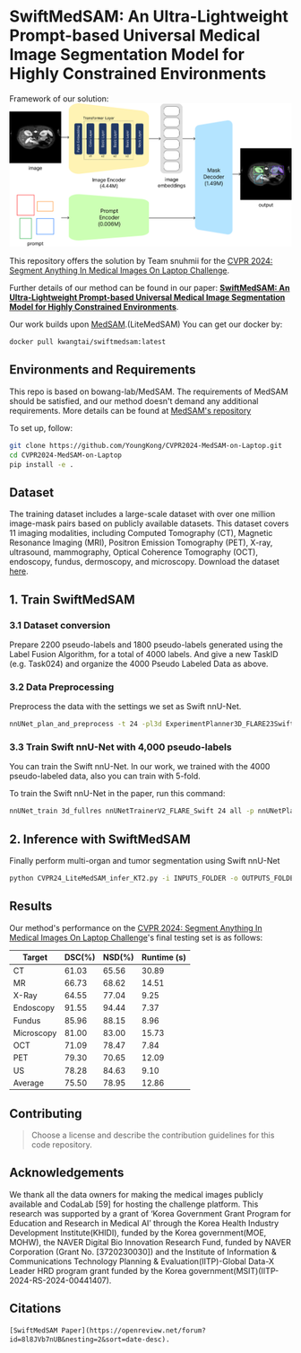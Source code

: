 
# SwiftMedSAM: An Ultra-Lightweight Prompt-based Universal Medical Image Segmentation Model for Highly Constrained Environments

Framework of our solution:
![Overall framework](./imgs/overall.png)

This repository offers the solution by Team snuhmii for the [CVPR 2024: Segment Anything In Medical Images On Laptop Challenge](https://www.codabench.org/competitions/1847/).

Further details of our method can be found in our paper: **[SwiftMedSAM: An Ultra-Lightweight Prompt-based Universal Medical Image Segmentation Model for Highly Constrained Environments](https://openreview.net/forum?id=8l8JVb7nUB&nesting=2&sort=date-desc)**.

Our work builds upon [MedSAM](https://github.com/bowang-lab/MedSAM).(LiteMedSAM) You can get our docker by:
```bash
docker pull kwangtai/swiftmedsam:latest
```

## Environments and Requirements

This repo is based on bowang-lab/MedSAM. The requirements of MedSAM should be satisfied, and our method doesn't demand any additional requirements. 
More details can be found at [MedSAM's repository](https://github.com/bowang-lab/MedSAM) 

To set up, follow:

```bash
git clone https://github.com/YoungKong/CVPR2024-MedSAM-on-Laptop.git
cd CVPR2024-MedSAM-on-Laptop
pip install -e .
```

## Dataset

The training dataset includes a large-scale dataset with over one million image-mask pairs based on publicly available datasets. This dataset covers 11 imaging modalities, including Computed Tomography (CT), Magnetic Resonance Imaging (MRI), Positron Emission Tomography (PET), X-ray, ultrasound, mammography, Optical Coherence Tomography (OCT), endoscopy, fundus, dermoscopy, and microscopy.
Download the dataset [here](https://www.codabench.org/competitions/1847/#/pages-tab).


## 1. Train SwiftMedSAM

### 3.1 Dataset conversion

Prepare 2200 pseudo-labels and 1800 pseudo-labels generated using the Label Fusion Algorithm, for a total of 4000 labels. And give a new TaskID (e.g. Task024) and organize the 4000 Pseudo Labeled Data as above.

### 3.2 Data Preprocessing

Preprocess the data with the settings we set as Swift nnU-Net.
```bash
nnUNet_plan_and_preprocess -t 24 -pl3d ExperimentPlanner3D_FLARE23Swift -pl2d None 
```

### 3.3 Train Swift nnU-Net with 4,000 pseudo-labels

You can train the Swift nnU-Net. In our work, we trained with the 4000 pseudo-labeled data, also you can train with 5-fold.

To train the Swift nnU-Net in the paper, run this command:
```bash
nnUNet_train 3d_fullres nnUNetTrainerV2_FLARE_Swift 24 all -p nnUNetPlansFLARE23Swift
```

## 2. Inference with SwiftMedSAM

Finally perform multi-organ and tumor segmentation using Swift nnU-Net
```bash
python CVPR24_LiteMedSAM_infer_KT2.py -i INPUTS_FOLDER -o OUTPUTS_FOLDER -lite_medsam_checkpoint_path /work_dir/LiteMedSAM/modifiedv2_litemedsam_total.pth
```

## Results

Our method's performance on the [CVPR 2024: Segment Anything In Medical Images On Laptop Challenge](https://www.codabench.org/competitions/1847/#/pages-tab)'s final testing set is as follows:


| Target              | DSC(%)                   | NSD(%)                   | Runtime (s)              |
|---------------------|--------------------------|--------------------------|--------------------------|
| CT                  | 61.03                    | 65.56                    | 30.89                    |
| MR                  | 66.73                    | 68.62                    | 14.51                    |
| X-Ray               | 64.55                    | 77.04                    | 9.25                     |
| Endoscopy           | 91.55                    | 94.44                    | 7.37                     |
| Fundus              | 85.96                    | 88.15                    | 8.96                     |
| Microscopy          | 81.00                    | 83.00                    | 15.73                    |
| OCT                 | 71.09                    | 78.47                    | 7.84                     |
| PET                 | 79.30                    | 70.65                    | 12.09                    |
| US                  | 78.28                    | 84.63                    | 9.10                     |
| Average             | 75.50                    | 78.95                    | 12.86                    |

## Contributing

> Choose a license and describe the contribution guidelines for this code repository.

## Acknowledgements

We thank all the data owners for making the medical images publicly available and CodaLab [59] for hosting the challenge platform. This research was supported by a grant of ‘Korea Government Grant Program for Education and Research in Medical AI’ through the Korea Health Industry Development Institute(KHIDI), funded by the Korea government(MOE, MOHW), the NAVER Digital Bio Innovation Research Fund, funded by NAVER Corporation (Grant No. [3720230030]) and the Institute of Information & Communications Technology Planning & Evaluation(IITP)-Global Data-X Leader HRD program grant funded by the Korea government(MSIT)(IITP-2024-RS-2024-00441407).


## Citations

```
[SwiftMedSAM Paper](https://openreview.net/forum?id=8l8JVb7nUB&nesting=2&sort=date-desc).
```
